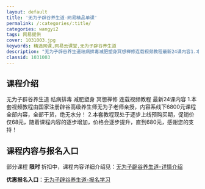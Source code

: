 ```yaml
---
layout: default
title: '无为子辟谷养生道-网易精品单课'
permalink: /:categories/:title/
categories: wangyi2
tags: 网易提供
cover: 1031003.jpg
keywords: 精选网课,网易云课堂,无为子辟谷养生道
description: "无为子辟谷养生道祛病排毒减肥塑身冥想禅修连载视频教程最新24课内容1.本套视频教程由国家注册辟谷高级养生师无为子老师亲授，内容系线下6800元课程全部内容，全部干货，绝无水分！2.本套教程现"
classid: 1031003
---
```


## 课程介绍

无为子辟谷养生道 祛病排毒 减肥塑身 冥想禅修  连载视频教程
最新24课内容
1.本套视频教程由国家注册辟谷高级养生师无为子老师亲授，内容系线下6800元课程全部内容，全部干货，绝无水分！
2.本套教程现处于逐步上线预购买期，促销价仅68元，随着课程内容的逐步增加，价格会逐步提升，直到680元，感谢您的支持！

## 课程内容与报名入口

部分课程 **限时** 折扣中，课程内容详细介绍见：[无为子辟谷养生道-详情介绍](https://study.163.com/course/introduction/1031003.htm?share=1&shareId=1025206652&utm_campaign=share&utm_medium=iphoneShare&utm_source=&utm_u=1025206652)

**优惠报名入口**：[无为子辟谷养生道-报名学习](https://study.163.com/course/introduction/1031003.htm?share=1&shareId=1025206652&utm_campaign=share&utm_medium=iphoneShare&utm_source=&utm_u=1025206652)


